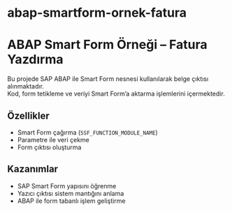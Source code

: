 # abap-smartform-ornek-fatura
# ABAP Smart Form Örneği – Fatura Yazdırma

Bu projede SAP ABAP ile Smart Form nesnesi kullanılarak belge çıktısı alınmaktadır.  
Kod, form tetikleme ve veriyi Smart Form’a aktarma işlemlerini içermektedir.

## Özellikler
- Smart Form çağırma (`SSF_FUNCTION_MODULE_NAME`)
- Parametre ile veri çekme
- Form çıktısı oluşturma

## Kazanımlar
- SAP Smart Form yapısını öğrenme
- Yazıcı çıktısı sistem mantığını anlama
- ABAP ile form tabanlı işlem geliştirme
